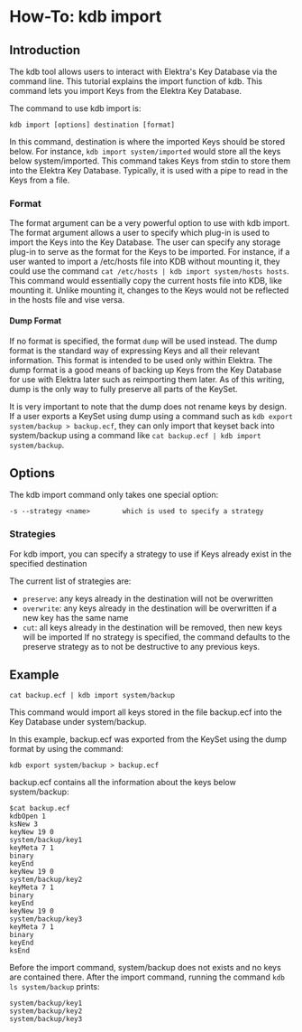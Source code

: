 # How-To: kdb import #

## Introduction ##

The kdb tool allows users to interact with Elektra's Key Database via the command line.
This tutorial explains the import function of kdb. This command lets you import Keys from
the Elektra Key Database.

The command to use kdb import is:

    kdb import [options] destination [format]

In this command, destination is where the imported Keys should be stored below. For
instance, `kdb import system/imported` would store all the keys below
system/imported. This command takes Keys from stdin to store them into the Elektra
Key Database. Typically, it is used with a pipe to read in the Keys from a file.

### Format ###

The format argument can be a very powerful option to use with kdb import.
The format argument allows a user to specify which plug-in is used to import the
Keys into the Key Database. The user can specify any storage plug-in to serve as the
format for the Keys to be imported. For instance, if a user wanted to import a /etc/hosts
file into KDB without mounting it, they could use the command `cat /etc/hosts | kdb import system/hosts hosts`.
This command would essentially copy the current hosts file into KDB, like mounting it. Unlike mounting it,
changes to the Keys would not be reflected in the hosts file and vise versa.

#### Dump Format ####

If no format is specified, the format `dump` will be used instead. The dump format is the standard way
of expressing Keys and all their relevant information. This format is intended to be used only within Elektra.
The dump format is a good means of backing up Keys from the Key Database for use with Elektra later
such as reimporting them later. As of this writing, dump is the only way to fully preserve all parts of the
KeySet.

It is very important to note that the dump does not rename keys by design. If a user exports a KeySet using dump
using a command such as `kdb export system/backup > backup.ecf`, they can only import that keyset back into
system/backup using a command like `cat backup.ecf | kdb import system/backup`.

## Options ##

The kdb import command only takes one special option:

	-s --strategy <name>		which is used to specify a strategy

### Strategies ###

For kdb import, you can specify a strategy to use if Keys already exist in the specified destination

The current list of strategies are:

- `preserve`: any keys already in the destination will not be overwritten
- `overwrite`: any keys already in the destination will be overwritten if a new key has the same name
- `cut`: all keys already in the destination will be removed, then new keys will be imported
If no strategy is specified, the command defaults to the preserve strategy as to not be destructive to any previous keys.

## Example ##

	cat backup.ecf | kdb import system/backup

This command would import all keys stored in the file backup.ecf into the Key Database under system/backup.

In this example, backup.ecf was exported from the KeySet using the dump format by using the command:

	kdb export system/backup > backup.ecf

backup.ecf contains all the information about the keys below system/backup:

	$cat backup.ecf
	kdbOpen 1
	ksNew 3
	keyNew 19 0
	system/backup/key1
	keyMeta 7 1
	binary
	keyEnd
	keyNew 19 0
	system/backup/key2
	keyMeta 7 1
	binary
	keyEnd
	keyNew 19 0
	system/backup/key3
	keyMeta 7 1
	binary
	keyEnd
	ksEnd

Before the import command, system/backup does not exists and no keys are contained there.
After the import command, running the command `kdb ls system/backup` prints:

	system/backup/key1
	system/backup/key2
	system/backup/key3

